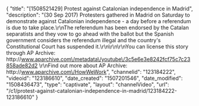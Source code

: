 {
    "title": "[1508521429] Protest against Catalonian independence in Madrid",
    "description": "(30 Sep 2017) Protesters gathered in Madrid on Saturday to demonstrate against Catalonian independence - a day before a referendum is due to take place.\r\nThe referendum has been endorsed by the Catalan separatists and they vow to go ahead with the ballot but the Spanish government considers the referendum illegal and the country's Constitutional Court has suspended it.\r\n\r\n\r\nYou can license this story through AP Archive: http:\/\/www.aparchive.com\/metadata\/youtube\/3c5e6e3e8242fcf75c7c23858ade82d2 \r\nFind out more about AP Archive: http:\/\/www.aparchive.com\/HowWeWork",
    "channelid": "123184222",
    "videoid": "123186610",
    "date_created": "1507201546",
    "date_modified": "1508436473",
    "type": "captivate",
    "layout": "channelVideo",
    "url": "\/c1\/protest-against-catalonian-independence-in-madrid\/123184222-123186610"
}